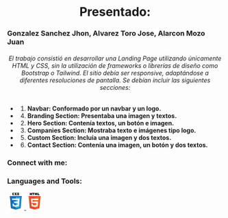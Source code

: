 <h1 align="center">Presentado:</h1>
<h3>Gonzalez Sanchez Jhon, Alvarez Toro Jose, Alarcon Mozo Juan</h3>
<h6 align="center">El trabajo consistió en desarrollar una Landing Page utilizando únicamente HTML y CSS, sin la utilización de frameworks o librerías de diseño como Bootstrap o Tailwind. El sitio debía ser responsive, adaptándose a diferentes resoluciones de pantalla. Se debían incluir las siguientes secciones:</h6>

- 1. **Navbar: Conformado por un navbar y un logo.**

- 4. **Branding Section: Presentaba una imagen y textos.**

- 2. **Hero Section: Contenía textos, un botón e imagen.**

- 3. **Companies Section: Mostraba texto e imágenes tipo logo.**

- 5. **Custom Section: Incluía una imagen y dos textos.**

- 6. **Contact Section: Contenía una imagen, un botón y dos textos.**

<h3 align="left">Connect with me:</h3>
<p align="left">
</p>

<h3 align="left">Languages and Tools:</h3>
<p align="left"> <a href="https://www.w3schools.com/css/" target="_blank" rel="noreferrer"> <img src="https://raw.githubusercontent.com/devicons/devicon/master/icons/css3/css3-original-wordmark.svg" alt="css3" width="40" height="40"/> </a> <a href="https://www.w3.org/html/" target="_blank" rel="noreferrer"> <img src="https://raw.githubusercontent.com/devicons/devicon/master/icons/html5/html5-original-wordmark.svg" alt="html5" width="40" height="40"/> </a> </p>

